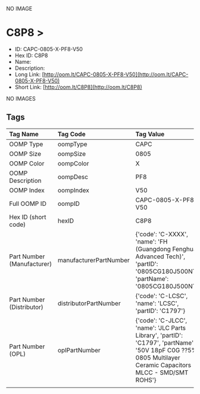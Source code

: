 


  
NO IMAGE  
# C8P8 > 

- ID: CAPC-0805-X-PF8-V50
- Hex ID: C8P8
- Name: 
- Description: 
- Long Link: [http://oom.lt/CAPC-0805-X-PF8-V50](http://oom.lt/CAPC-0805-X-PF8-V50)
- Short Link: [http://oom.lt/C8P8](http://oom.lt/C8P8)
  
NO IMAGES  
## Tags
  

|Tag Name|Tag Code|Tag Value|
| :--- | :--- | :--- |
|OOMP Type|oompType|CAPC|
|OOMP Size|oompSize|0805|
|OOMP Color|oompColor|X|
|OOMP Description|oompDesc|PF8|
|OOMP Index|oompIndex|V50|
|Full OOMP ID|oompID|CAPC-0805-X-PF8-V50|
|Hex ID (short code)|hexID|C8P8|
|Part Number (Manufacturer)|manufacturerPartNumber|{'code': 'C-XXXX', 'name': 'FH (Guangdong Fenghua Advanced Tech)', 'partID': '0805CG180J500NT', 'partName': '0805CG180J500NT'}|
|Part Number (Distributor)|distributorPartNumber|{'code': 'C-LCSC', 'name': 'LCSC', 'partID': 'C1797'}|
|Part Number (OPL)|oplPartNumber|{'code': 'C-JLCC', 'name': 'JLC Parts Library', 'partID': 'C1797', 'partName': '50V 18pF C0G ??5% 0805  Multilayer Ceramic Capacitors MLCC - SMD/SMT ROHS'}|
||||
